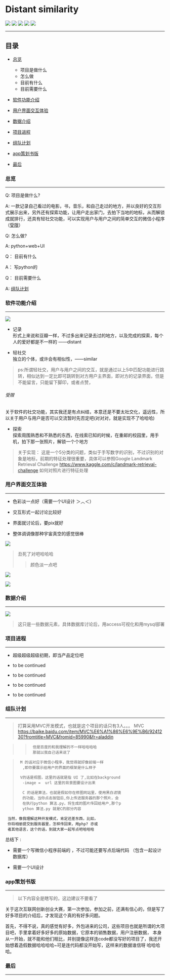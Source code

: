 
Distant similarity
=========================
<p align="left">
    <img src='https://img.shields.io/badge/-%E5%9B%BE%E5%83%8F%E8%AF%86%E5%88%AB-yellow.svg'>  
    <img src='https://img.shields.io/badge/-%E5%BE%AE%E4%BF%A1%E5%B0%8F%E7%A8%8B%E5%BA%8F-blue.svg'>
    <img src='https://img.shields.io/badge/-%E8%BD%BB%E7%A4%BE%E4%BA%A4-green.svg'>
    <img src='https://img.shields.io/badge/-%E6%A0%91%E6%B4%9E-brightgreen.svg'>
    <img src='https://img.shields.io/badge/-%E6%B2%BB%E6%84%88-red.svg'>
</p>

****
## 目录
* [总览](#总览)
    * 项目是做什么
    * 怎么做
    * 目前有什么
    * 目前需要什么

* [软件功能介绍](#软件功能介绍)

* [用户界面交互体验](#用户界面交互体验)

* [数据介绍](#数据介绍)

* [项目进程](#项目进程)

* [组队计划](#组队计划)

* [app策划书版](#app策划书版)

* [最后](#最后)


### 总览
-----------
  Q:   项目是做什么?    

  A:  一款记录自己看过的电影，书，音乐，和自己走过的地方，并以良好的交互形式展示出来，另外还有探索功能，让用户走出家门，去拍下当地的地标，从而解锁成就排行，还具有轻社交功能，可以实现用户与用户之间的简单交互的微信小程序（[受限](#受限)） 
  
  Q:   怎么做?     
    
  A:   python+web+UI    

  Q：  目前有什么
   
  A：  写python的
  
  Q：  目前需要什么
  
  A:  [组队计划](#组队计划)
 
  
### 软件功能介绍
-----------

![](https://github.com/Zr3Lm9Yh/Distant-similarity/blob/master/img/app%E5%8A%9F%E8%83%BD.png)



- 记录   
     形式上来说和豆瓣一样，不过多出来记录去过的地方，以及完成的探索，每个人的爱好都是不一样的  ——distant


- 轻社交   
     独立的个体，或许会有相似性，——similar


> ps:所谓轻社交，用户与用户之间的交互，就是通过以上5中匹配功能进行跳转，相似达到一定比即可跳转到对方用户主界面，即对方的记录界面，但是不能留言，只能留下脚印，或者点赞， 

  ###### 受限 
  关于软件的社交功能，其实我还是有点纠结，本意还是不要太社交化，遥远性，所以关于用户与用户是否可以交流暂时先否定吧(对对对，就是实现不了哈哈哈)  


- 探索   
     探索周围熟悉和不熟悉的东西，在线索已知的时候，在重邮的校园里，用手机，拍下那一张照片，解锁一个个地方

> 关于实现： 这是一个5分类的问题，类似于手写数字的识别，不过识别的对象是地标，前期的特征处理很重要，具体可以参照Google Landmark Retrieval Challenge https://www.kaggle.com/c/landmark-retrieval-challenge  如何对照片进行特征处理



### 用户界面交互体验 
-----------
 
-  色彩淡一点好（需要一个UI设计 ＞︿＜）


-  交互形式一起讨论比较好


-  界面就讨论后，要pix就好


-  整体调调像那种宇宙真空的感觉很棒  




![](https://github.com/Zr3Lm9Yh/Distant-similarity/blob/master/img/yuzhou.jpg)



>  丑死了对吧哈哈哈
>>  颜色淡一点吧




![](https://github.com/Zr3Lm9Yh/Distant-similarity/blob/master/img/yuzhou1.jpg)





![](https://github.com/Zr3Lm9Yh/Distant-similarity/blob/master/img/yuzhou2.jpg)




### 数据介绍
-----------


![](https://github.com/Zr3Lm9Yh/Distant-similarity/blob/master/img/database.png)


> 这只是一些数据元素，具体数据库讨论后，用access可视化和用mysql部署





### 项目进程
-----------

-  超级超级超级初期，即当产品定位吧


-  to be continued


-  to be continued


-  to be continued


-  to be continued





### 组队计划
-----------


>  打算采用MVC开发模式，也就是这个项目的话只有3人。。。
>     MVC https://baike.baidu.com/item/MVC%E6%A1%86%E6%9E%B6/9241230?fromtitle=MVC&fromid=85990&fr=aladdin

>>      但是百度的和我理解的不一样哈哈哈哈
>>      那就以我自己话来说了


>      M 的话对应于微信小程序，我觉得就好像前端一样
>       ,即你要展示给用户的界面的框架是什么样子
>
>      V的话是视图，这里的话就是指 UI 了,比如在background
>       -image =  url 这里的背景图要设计出来
>
>       C 的话是算法，也就是假如你在修图网站里，使用黑白滤镜
>       的功能，当你点击按钮后,你上传进服务器的那个照片，会
>       在执行python 算法.py，将生成的图片传回给用户,那个p
>       ython 算法.py 就是C的部分内容   


     当然，像我理解这种开发模式，肯定还差东西，比如，
     你将相册提交到服务器里，怎样传回来，用php? 亦或
     者其他语言，这个的话，到就大家一起写点吧哈哈哈


 总结下   :   
-  需要一个写微信小程序前端的 ，不过可能还要写点后端代码
   （包含一起设计数据库）
   
-  需要一个UI设计 


### app策划书版
-----------

> 以下内容全是瞎写的，这边建议不要看了


关于这次互联网创新创业大赛，第一次参加，参加之前，还满有信心的，但是写了好多项目的介绍后，才发现这个真的有好多问题。

首先，不得不说，真的感觉有好多，外包进来的公司，这些项目也就是所谓的大项目吧，手里拿着好多好多的原始数据，它原本的销售数据，用户注册数据，
本身从一开始，就不能和他们相比，并别提像这样连code都没写好的项目了，我还开始想着造假数据哈哈哈哈~可是连代码都没开始写，这样来的数据谁信呀
哈哈哈哈。


### 最后 
-----------
